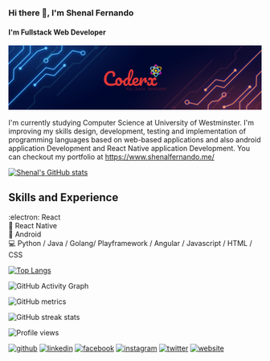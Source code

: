 ### Hi there 👋, I'm Shenal Fernando
#### I'm Fullstack Web Developer
![I'm Fullstack Web Developer](https://github.com/coderx31/coderx31/blob/main/banner%20design.jpg)

I'm currently studying Computer Science at University of Westminster. I'm improving my skills design, development, testing
and implementation of programming languages based
on web-based applications and also android application Development and React Native application Development.
You can checkout my portfolio at https://www.shenalfernando.me/


[![Shenal's GitHub stats](https://github-readme-stats.vercel.app/api?username=coderx31)](https://github.com/anuraghazra/github-readme-stats)


## Skills and Experience
:electron: React <br>
:iphone: React Native <br>
:vibration_mode: Android <br> 
:computer: Python / Java / Golang/ Playframework / Angular / Javascript / HTML / CSS <br>



[![Top Langs](https://github-readme-stats.vercel.app/api/top-langs/?username=coderx31)](https://github.com/anuraghazra/github-readme-stats)


![GitHub Activity Graph](https://activity-graph.herokuapp.com/graph?username=coderx31)  


![GitHub metrics](https://metrics.lecoq.io/coderx31)  


![GitHub streak stats](https://github-readme-streak-stats.herokuapp.com/?user=coderx31) 



![Profile views](https://gpvc.arturio.dev/coderx31) 






[<img src='https://cdn.jsdelivr.net/npm/simple-icons@3.0.1/icons/github.svg' alt='github' height='40' filter='invert(1)'>](https://github.com/coderx31)  [<img src='https://cdn.jsdelivr.net/npm/simple-icons@3.0.1/icons/linkedin.svg' alt='linkedin' height='40'>](https://www.linkedin.com/in/www.linkedin.com/in/shenàl-fernándo-0541a4194/)  [<img src='https://cdn.jsdelivr.net/npm/simple-icons@3.0.1/icons/facebook.svg' alt='facebook' height='40'>](https://www.facebook.com/https://www.facebook.com/shenal.fernando.505)  [<img src='https://cdn.jsdelivr.net/npm/simple-icons@3.0.1/icons/instagram.svg' alt='instagram' height='40'>](https://www.instagram.com/https://www.instagram.com/_coderx_//)  [<img src='https://cdn.jsdelivr.net/npm/simple-icons@3.0.1/icons/twitter.svg' alt='twitter' height='40'>](https://twitter.com/https://twitter.com/ShenlFernndo1)  [<img src='https://cdn.jsdelivr.net/npm/simple-icons@3.0.1/icons/icloud.svg' alt='website' height='40'>](http://shenalfernando.me/)  

